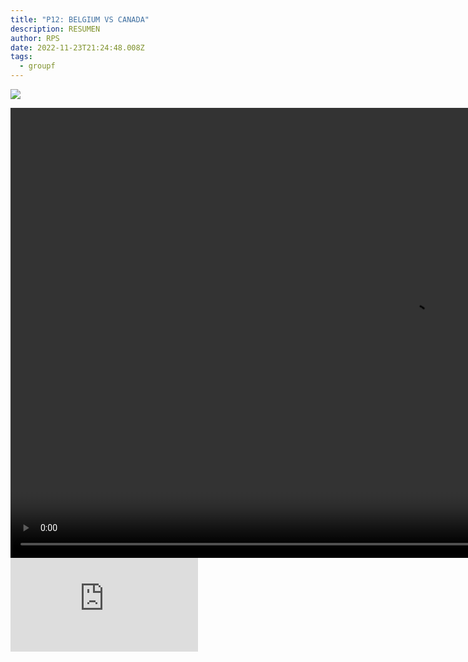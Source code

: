 ```yaml
---
title: "P12: BELGIUM VS CANADA"
description: RESUMEN
author: RPS
date: 2022-11-23T21:24:48.008Z
tags:
  - groupf
---
```

![](/static/img/22-11-23_16-07-07-624.jpg)

<video id="vid1" class="video-js" controls autoplay preload="auto" height="720" width="1280">
  <source src="https://www.dropbox.com/s/2rk8trfrf0us1do/20221123belvscan_esarg.mp4?raw=1">
</video>

<iframe frameborder="0" src="https://mega.nz/embed/aIp0maBb#IxqZW6Z_PqevBJdOFuLsGKNF5pihlggEEHdSAjAxccM" allowfullscreen ></iframe>
